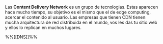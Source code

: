 Las **Content Delivery Network** es un grupo de tecnologias. Estas aparecen hace mucho tiempo, su objetivo es el mismo que el de edge computing, acercar el contenido al usuario. Las empresas que tienen CDN tienen mucha arquitectura de red distribuida en el mundo, vos les das tu sitio web y ellos lo replican en muchos lugares.

%%[[DNS]]%%